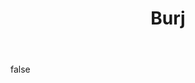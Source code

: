 ---
layout: photo
modal: true
thumb: https://csnapmediahost.github.io/assets1/Thumbs/Burj.jpg
full: https://csnapmediahost.github.io/assets1/Render/Burj.jpg
size: full
ar: landscape
body: false
title: "Burj"
tags: architecture man-made
---